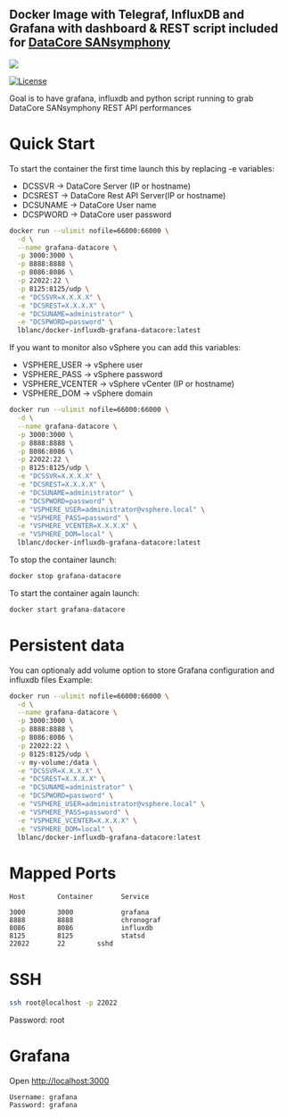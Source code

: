 ## Docker Image with Telegraf, InfluxDB and Grafana with dashboard & REST script included for [DataCore SANsymphony](http://www.datacore.com)


[![](https://dockerbuildbadges.quelltext.eu/status.svg?organization=lblanc&repository=docker-influxdb-grafana-datacore)](https://hub.docker.com/r/lblanc/docker-influxdb-grafana-datacore/builds/)

[![License](http://img.shields.io/:license-mit-blue.svg)](http://octopress.mit-license.org)


Goal is to have grafana, influxdb and python script running to grab DataCore SANsymphony REST API performances


# Quick Start

To start the container the first time launch this by replacing -e variables:
* DCSSVR ->  DataCore Server (IP or hostname)
* DCSREST -> DataCore Rest API Server(IP or hostname)
* DCSUNAME -> DataCore User name
* DCSPWORD -> DataCore user password

```sh
docker run --ulimit nofile=66000:66000 \
  -d \
  --name grafana-datacore \
  -p 3000:3000 \
  -p 8888:8888 \
  -p 8086:8086 \
  -p 22022:22 \
  -p 8125:8125/udp \
  -e "DCSSVR=X.X.X.X" \
  -e "DCSREST=X.X.X.X" \
  -e "DCSUNAME=administrator" \
  -e "DCSPWORD=password" \
  lblanc/docker-influxdb-grafana-datacore:latest
```

If you want to monitor also vSphere you can add this variables:
* VSPHERE_USER -> vSphere user
* VSPHERE_PASS -> vSphere password
* VSPHERE_VCENTER -> vSphere vCenter (IP or hostname)
* VSPHERE_DOM -> vSphere domain

```sh
docker run --ulimit nofile=66000:66000 \
  -d \
  --name grafana-datacore \
  -p 3000:3000 \
  -p 8888:8888 \
  -p 8086:8086 \
  -p 22022:22 \
  -p 8125:8125/udp \
  -e "DCSSVR=X.X.X.X" \
  -e "DCSREST=X.X.X.X" \
  -e "DCSUNAME=administrator" \
  -e "DCSPWORD=password" \
  -e "VSPHERE_USER=administrator@vsphere.local" \
  -e "VSPHERE_PASS=password" \
  -e "VSPHERE_VCENTER=X.X.X.X" \
  -e "VSPHERE_DOM=local" \
  lblanc/docker-influxdb-grafana-datacore:latest
```

To stop the container launch:
```sh
docker stop grafana-datacore
```


To start the container again launch:
```sh
docker start grafana-datacore
```

# Persistent data

You can optionaly add volume option to store Grafana configuration and influxdb files
Example:
```sh
docker run --ulimit nofile=66000:66000 \
  -d \
  --name grafana-datacore \
  -p 3000:3000 \
  -p 8888:8888 \
  -p 8086:8086 \
  -p 22022:22 \
  -p 8125:8125/udp \
  -v my-volume:/data \
  -e "DCSSVR=X.X.X.X" \
  -e "DCSREST=X.X.X.X" \
  -e "DCSUNAME=administrator" \
  -e "DCSPWORD=password" \
  -e "VSPHERE_USER=administrator@vsphere.local" \
  -e "VSPHERE_PASS=password" \
  -e "VSPHERE_VCENTER=X.X.X.X" \
  -e "VSPHERE_DOM=local" \
  lblanc/docker-influxdb-grafana-datacore:latest
```


# Mapped Ports

```
Host		Container		Service

3000		3000			grafana
8888		8888			chronograf
8086		8086			influxdb
8125		8125			statsd
22022		22        sshd
```


# SSH

```sh
ssh root@localhost -p 22022
```
Password: root


# Grafana

Open <http://localhost:3000>

```
Username: grafana
Password: grafana
```